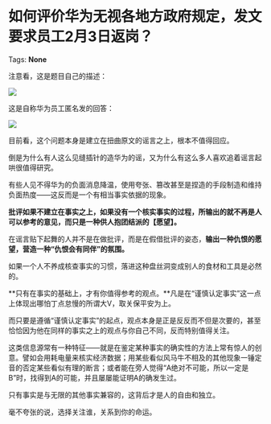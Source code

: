 # 如何评价华为无视各地方政府规定，发文要求员工2月3日返岗？

Tags: **None**

注意看，这是题目自己的描述：

![](https://pic2.zhimg.com/50/v2-dc307f3784da61e3d0d3d1abbf417534_hd.jpg?source=1940ef5c)  


这是自称华为员工匿名发的回答：

![](https://pic2.zhimg.com/50/v2-8fe6f7b4fd3d4547a40dbcdb395f2fbf_hd.jpg?source=1940ef5c)  


  


目前看，这个问题本身是建立在扭曲原文的谣言之上，根本不值得回应。

倒是为什么有人这么见缝插针的造华为的谣，又为什么有这么多人喜欢追着谣言起哄很值得研究。

有些人见不得华为的负面消息降温，使用夸张、篡改甚至是捏造的手段制造和维持负面热度——这反而是一个有相当事实依据的现象。

**批评如果不建立在事实之上，如果没有一个核实事实的过程，所输出的就不再是人可以参考的意见，而只是一种供人抱团结派的【愿望】。**

在谣言贴下起舞的人并不是在做批评，而是在假借批评的姿态，**输出一种仇恨的愿望，营造一种“仇恨会有同伴”的氛围。**

如果一个人不养成核查事实的习惯，落进这种盘丝洞变成别人的食材和工具是必然的。

**只有在事实的基础上，才有你值得参考的观点。**凡是在“谨慎认定事实”这一点上体现出哪怕丁点怠慢的所谓大V，取关保平安为上。

而只要是遵循“谨慎认定事实”的起点，观点本身是正是反反而不但是次要的，甚至恰恰因为他在同样的事实之上的观点与你自己不同，反而特别值得关注。

这类信息源常有一种特征——就是在鉴定某种事实的确实性的方法上常有惊人的创意。譬如会用耗电量来核实经济数据；用某些看似风马牛不相及的其他现象一锤定音的否定某些看似有理的断言；或者能在旁人觉得“A绝对不可能，所以一定是B”时，找得到A的可能，并且屡屡能证明A的确发生过。

只有事实是与无限的其他事实兼容的，这背后才是人的自由和独立。

毫不夸张的说，选择关注谁，关系到你的命运。




